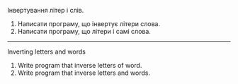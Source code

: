 Інвертування літер і слів.

1. Написати програму, що інвертує літери слова.
2. Написати програму, що літери і самі слова.


****************************************************

Inverting letters and words

1. Write program that inverse letters of word.
2. Write program that inverse letters and words.